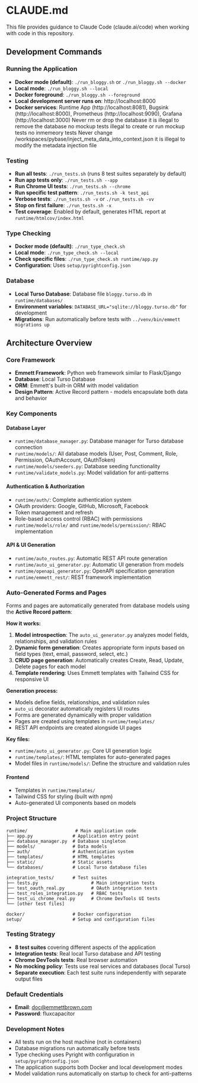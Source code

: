 # CLAUDE.md

This file provides guidance to Claude Code (claude.ai/code) when working with code in this repository.

## Development Commands

### Running the Application
- **Docker mode (default)**: `./run_bloggy.sh` or `./run_bloggy.sh --docker`
- **Local mode**: `./run_bloggy.sh --local`
- **Docker foreground**: `./run_bloggy.sh --foreground`
- **Local development server runs on**: http://localhost:8000
- **Docker services**: Runtime App (http://localhost:8081), Bugsink (http://localhost:8000), Prometheus (http://localhost:9090), Grafana (http://localhost:3000)
Never rm or drop the database
it is illegal to remove the database
no mockup tests
illegal to create or run mockup tests
no inmemeory tests
Never change /workspaces/pybase/inject_meta_data_into_context.json
it is illegal to modify the metadata injection file

### Testing
- **Run all tests**: `./run_tests.sh` (runs 8 test suites separately by default)
- **Run app tests only**: `./run_tests.sh --app`
- **Run Chrome UI tests**: `./run_tests.sh --chrome`
- **Run specific test pattern**: `./run_tests.sh -k test_api`
- **Verbose tests**: `./run_tests.sh -v` or `./run_tests.sh -vv`
- **Stop on first failure**: `./run_tests.sh -x`
- **Test coverage**: Enabled by default, generates HTML report at `runtime/htmlcov/index.html`

### Type Checking
- **Docker mode (default)**: `./run_type_check.sh`
- **Local mode**: `./run_type_check.sh --local`
- **Check specific files**: `./run_type_check.sh runtime/app.py`
- **Configuration**: Uses `setup/pyrightconfig.json`

### Database
- **Local Turso Database**: Database file `bloggy.turso.db` in `runtime/databases/`
- **Environment variables**: `DATABASE_URL="sqlite://bloggy.turso.db"` for development
- **Migrations**: Run automatically before tests with `../venv/bin/emmett migrations up`

## Architecture Overview

### Core Framework
- **Emmett Framework**: Python web framework similar to Flask/Django
- **Database**: Local Turso Database
- **ORM**: Emmett's built-in ORM with model validation
- **Design Pattern**: Active Record pattern - models encapsulate both data and behavior

### Key Components

#### Database Layer
- `runtime/database_manager.py`: Database manager for Turso database connection
- `runtime/models/`: All database models (User, Post, Comment, Role, Permission, OAuthAccount, OAuthToken)
- `runtime/models/seeders.py`: Database seeding functionality
- `runtime/validate_models.py`: Model validation for anti-patterns

#### Authentication & Authorization
- `runtime/auth/`: Complete authentication system
- OAuth providers: Google, GitHub, Microsoft, Facebook
- Token management and refresh
- Role-based access control (RBAC) with permissions
- `runtime/models/role/` and `runtime/models/permission/`: RBAC implementation

#### API & UI Generation
- `runtime/auto_routes.py`: Automatic REST API route generation
- `runtime/auto_ui_generator.py`: Automatic UI generation from models
- `runtime/openapi_generator.py`: OpenAPI specification generation
- `runtime/emmett_rest/`: REST framework implementation

### Auto-Generated Forms and Pages
Forms and pages are automatically generated from database models using the **Active Record pattern**:

**How it works:**
1. **Model introspection**: The `auto_ui_generator.py` analyzes model fields, relationships, and validation rules
2. **Dynamic form generation**: Creates appropriate form inputs based on field types (text, email, password, select, etc.)
3. **CRUD page generation**: Automatically creates Create, Read, Update, Delete pages for each model
4. **Template rendering**: Uses Emmett templates with Tailwind CSS for responsive UI

**Generation process:**
- Models define fields, relationships, and validation rules
- `auto_ui` decorator automatically registers UI routes
- Forms are generated dynamically with proper validation
- Pages are created using templates in `runtime/templates/`
- REST API endpoints are created alongside UI pages

**Key files:**
- `runtime/auto_ui_generator.py`: Core UI generation logic
- `runtime/templates/`: HTML templates for auto-generated pages
- Model files in `runtime/models/`: Define the structure and validation rules

#### Frontend
- Templates in `runtime/templates/`
- Tailwind CSS for styling (built with npm)
- Auto-generated UI components based on models

### Project Structure
```
runtime/                  # Main application code
├── app.py               # Application entry point
├── database_manager.py  # Database singleton
├── models/              # Data models
├── auth/                # Authentication system
├── templates/           # HTML templates
├── static/              # Static assets
└── databases/           # Local Turso database files

integration_tests/       # Test suites
├── tests.py                    # Main integration tests
├── test_oauth_real.py          # OAuth integration tests
├── test_roles_integration.py   # RBAC tests
├── test_ui_chrome_real.py      # Chrome DevTools UI tests
└── [other test files]

docker/                  # Docker configuration
setup/                   # Setup and configuration files
```

### Testing Strategy
- **8 test suites** covering different aspects of the application
- **Integration tests**: Real local Turso database and API testing
- **Chrome DevTools tests**: Real browser automation
- **No mocking policy**: Tests use real services and databases (local Turso)
- **Separate execution**: Each test suite runs independently with separate output files

### Default Credentials
- **Email**: doc@emmettbrown.com
- **Password**: fluxcapacitor

### Development Notes
- All tests run on the host machine (not in containers)
- Database migrations run automatically before tests
- Type checking uses Pyright with configuration in `setup/pyrightconfig.json`
- The application supports both Docker and local development modes
- Model validation runs automatically on startup to check for anti-patterns